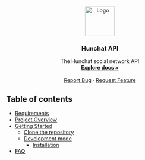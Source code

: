 <br />
<p align="center">
  <a href="https://github.com/hunchat/hunchat-api">
    <img src="#" alt="Logo" width="80" height="80">
  </a>

  <h3 align="center">Hunchat API</h3>

  <p align="center">
    The Hunchat social network API
    <br />
    <a href="https://github.com/hunchat/hunchat-api"><strong>Explore docs »</strong></a>
    <br />
    <br />
    <a href="https://github.com/hunchat/hunchat-api/issues">Report Bug</a>
    ·
    <a href="https://github.com/hunchat/hunchat-api/issues">Request Feature</a>
  </p>
</p>


## Table of contents
- [Requirements](#requirements)
- [Project Overview](#project-overview)
- [Getting Started](#getting-started)
	* [Clone the repository](#clone-the-repository)
	* [Development mode](#full-mode)
		+ [Installation](#installation)
-  [FAQ](#faq)
